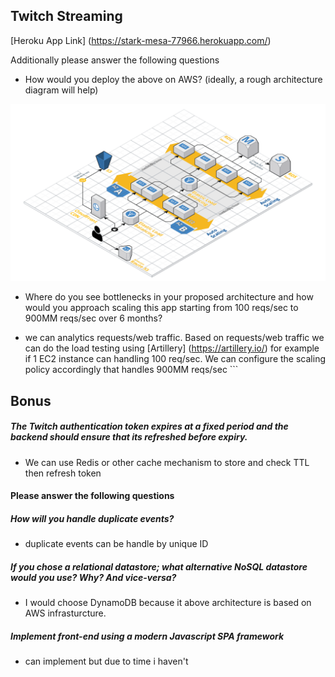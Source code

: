 

## Twitch Streaming
[Heroku App Link] (https://stark-mesa-77966.herokuapp.com/)

 Additionally please answer the following questions 

- How would you deploy the above on AWS? (ideally, a rough architecture diagram will help)

![alt text](https://github.com/manishkpr/stmlab-app/raw/master/public/images/twitch_stream_app.png)

- Where do you see bottlenecks in your proposed architecture and how would you approach scaling this app starting from 100 reqs/sec to
   900MM reqs/sec over 6 months?

 - we can analytics requests/web traffic. Based on requests/web traffic we can do the load testing using [Artillery] (https://artillery.io/) for example   if 1 EC2 instance can handling 100 req/sec. We can configure the scaling policy accordingly that handles 900MM reqs/sec ```

## Bonus
##### The Twitch authentication token expires at a fixed period and the backend should ensure that its refreshed before expiry.

 - We can use Redis or other cache mechanism to store and check TTL then refresh token

#### Please answer the following questions 

##### How will you handle duplicate events?
 - duplicate events can be handle by unique ID


##### If you chose a relational datastore; what alternative NoSQL datastore would you use? Why? And vice-versa?

- I would choose DynamoDB because it above architecture is based on AWS infrasturcture. 

##### Implement front-end using a modern Javascript SPA framework
 - can implement but due to time i haven't
